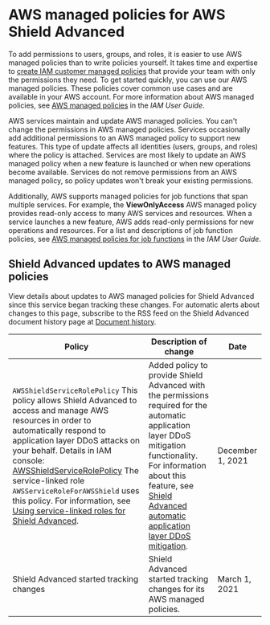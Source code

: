 # AWS managed policies for AWS Shield Advanced<a name="shd-security-iam-awsmanpol"></a>





To add permissions to users, groups, and roles, it is easier to use AWS managed policies than to write policies yourself\. It takes time and expertise to [create IAM customer managed policies](https://docs.aws.amazon.com/IAM/latest/UserGuide/access_policies_create-console.html) that provide your team with only the permissions they need\. To get started quickly, you can use our AWS managed policies\. These policies cover common use cases and are available in your AWS account\. For more information about AWS managed policies, see [AWS managed policies](https://docs.aws.amazon.com/IAM/latest/UserGuide/access_policies_managed-vs-inline.html#aws-managed-policies) in the *IAM User Guide*\.

AWS services maintain and update AWS managed policies\. You can't change the permissions in AWS managed policies\. Services occasionally add additional permissions to an AWS managed policy to support new features\. This type of update affects all identities \(users, groups, and roles\) where the policy is attached\. Services are most likely to update an AWS managed policy when a new feature is launched or when new operations become available\. Services do not remove permissions from an AWS managed policy, so policy updates won't break your existing permissions\.

Additionally, AWS supports managed policies for job functions that span multiple services\. For example, the **ViewOnlyAccess** AWS managed policy provides read\-only access to many AWS services and resources\. When a service launches a new feature, AWS adds read\-only permissions for new operations and resources\. For a list and descriptions of job function policies, see [AWS managed policies for job functions](https://docs.aws.amazon.com/IAM/latest/UserGuide/access_policies_job-functions.html) in the *IAM User Guide*\.













## Shield Advanced updates to AWS managed policies<a name="shd-security-iam-awsmanpol-updates"></a>



View details about updates to AWS managed policies for Shield Advanced since this service began tracking these changes\. For automatic alerts about changes to this page, subscribe to the RSS feed on the Shield Advanced document history page at [Document history](doc-history.md)\.




| Policy | Description of change | Date | 
| --- | --- | --- | 
|  `AWSShieldServiceRolePolicy` This policy allows Shield Advanced to access and manage AWS resources in order to automatically respond to application layer DDoS attacks on your behalf\.  Details in IAM console: [AWSShieldServiceRolePolicy](https://console.aws.amazon.com/iam/home#/policies/arn:aws:iam::aws:policy/AWSShieldServiceRolePolicy$serviceLevelSummary) The service\-linked role `AWSServiceRoleForAWSShield` uses this policy\. For information, see [Using service\-linked roles for Shield Advanced](shd-using-service-linked-roles.md)\.  |  Added policy to provide Shield Advanced with the permissions required for the automatic application layer DDoS mitigation functionality\. For information about this feature, see [Shield Advanced automatic application layer DDoS mitigation](ddos-advanced-automatic-app-layer-response.md)\.  | December 1, 2021 | 
|  Shield Advanced started tracking changes  |  Shield Advanced started tracking changes for its AWS managed policies\.  | March 1, 2021 | 